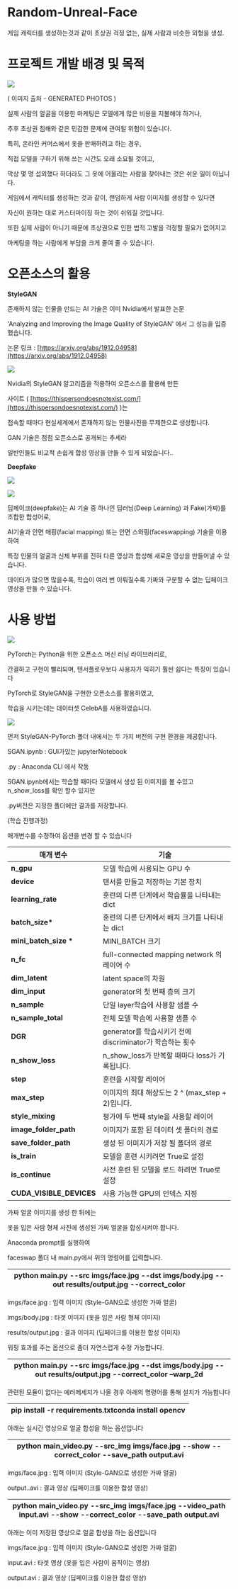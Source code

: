 # **Random-Unreal-Face**

게임 캐릭터를 생성하는것과 같이 초상권 걱정 없는, 실제 사람과 비슷한 외형을 생성.

# **프로젝트 개발 배경 및 목적**

![](RackMultipart20200902-4-1rcymtp_html_f65e1ccedbc129bc.jpg)

( 이미지 출처 - GENERATED PHOTOS )

실제 사람의 얼굴을 이용한 마케팅은 모델에게 많은 비용을 지불해야 하거나,

추후 초상권 침해와 같은 민감한 문제에 관여될 위험이 있습니다.

특히, 온라인 커머스에서 옷을 판매하려고 하는 경우,

직접 모델을 구하기 위해 쓰는 시간도 오래 소요될 것이고,

막상 몇 명 섭외했다 하더라도 그 옷에 어울리는 사람을 찾아내는 것은 쉬운 일이 아닙니다.

게임에서 캐릭터를 생성하는 것과 같이, 랜덤하게 사람 이미지를 생성할 수 있다면

자신이 원하는 대로 커스터마이징 하는 것이 쉬워질 것입니다.

또한 실제 사람이 아니기 때문에 초상권으로 인한 법적 고발을 걱정할 필요가 없어지고

마케팅을 하는 사람에게 부담을 크게 줄여 줄 수 있습니다.

# **오픈소스의 활용**

**StyleGAN**

존재하지 않는 인물을 만드는 AI 기술은 이미 Nvidia에서 발표한 논문

&#39;Analyzing and Improving the Image Quality of StyleGAN&#39; 에서 그 성능을 입증했습니다.

논문 링크 : [https://arxiv.org/abs/1912.04958](https://arxiv.org/abs/1912.04958)

![](RackMultipart20200902-4-1rcymtp_html_e5419df00ebc789f.gif)

Nvidia의 StyleGAN 알고리즘을 적용하여 오픈소스를 활용해 만든

사이트 ( [https://thispersondoesnotexist.com/](https://thispersondoesnotexist.com/) )는

접속할 때마다 현실세계에서 존재하지 않는 인물사진을 무제한으로 생성합니다.

GAN 기술은 점점 오픈소스로 공개되는 추세라

일반인들도 비교적 손쉽게 합성 영상을 만들 수 있게 되었습니다..

**Deepfake**

![](RackMultipart20200902-4-1rcymtp_html_1ba5380185a0efe3.gif)

![](RackMultipart20200902-4-1rcymtp_html_a704591d8659dd26.gif)

딥페이크(deepfake)는 AI 기술 중 하나인 딥러닝(Deep Learning) 과 Fake(가짜)를 조합한 합성어로,

AI기술과 안면 매핑(facial mapping) 또는 안면 스와핑(faceswapping) 기술을 이용하여

특정 인물의 얼굴과 신체 부위를 전혀 다른 영상과 합성해 새로운 영상을 만들어낼 수 있습니다.

데이터가 많으면 많을수록, 학습이 여러 번 이뤄질수록 가짜와 구분할 수 없는 딥페이크 영상을 만들 수 있습니다.

# **사용 방법**

![](RackMultipart20200902-4-1rcymtp_html_67e6010e3278b7f7.png)

PyTorch는 Python을 위한 오픈소스 머신 러닝 라이브러리로,

간결하고 구현이 빨리되며, 텐서플로우보다 사용자가 익히기 훨씬 쉽다는 특징이 있습니다

PyTorch로 StyleGAN을 구현한 오픈소스를 활용하였고,

학습을 시키는데는 데이터셋 CelebA를 사용하였습니다.

![](RackMultipart20200902-4-1rcymtp_html_6156c2bd407a067.png)

먼저 StyleGAN-PyTorch 폴더 내에서는 두 가지 버전의 구현 환경을 제공합니다.

SGAN.ipynb : GUI가있는 jupyterNotebook

.py : Anaconda CLI 에서 작동

SGAN.ipynb에서는 학습할 때마다 모델에서 생성 된 이미지를 볼 수있고 n\_show\_loss를 확인 할수 있지만

.py버전은 지정한 폴더에만 결과를 저장합니다.

(학습 진행과정)

매개변수를 수정하여 옵션을 변경 할 수 있습니다

| 매개 변수 | 기술 |
| --- | --- |
| **n\_gpu** | 모델 학습에 사용되는 GPU 수 |
| **device** | 텐서를 만들고 저장하는 기본 장치 |
| **learning\_rate** | 훈련의 다른 단계에서 학습률을 나타내는 dict |
| **batch\_size\*** | 훈련의 다른 단계에서 배치 크기를 나타내는 dict |
| **mini\_batch\_size \*** | MINI\_BATCH 크기 |
| **n\_fc** | full-connected mapping network 의 레이어 수 |
| **dim\_latent** | latent space의 차원 |
| **dim\_input** | generator의 첫 번째 층의 크기 |
| **n\_sample** | 단일 layer학습에 사용할 샘플 수 |
| **n\_sample\_total** | 전체 모델 학습에 사용할 샘플 수 |
| **DGR** | generator를 학습시키기 전에 discriminator가 학습하는 횟수 |
| **n\_show\_loss** | n\_show\_loss가 반복할 때마다 loss가 기록됩니다. |
| **step** | 훈련을 시작할 레이어 |
| **max\_step** | 이미지의 최대 해상도는 2 ^ (max\_step + 2)입니다. |
| **style\_mixing** | 평가에 두 번째 style을 사용할 레이어 |
| **image\_folder\_path** | 이미지가 포함 된 데이터 셋 폴더의 경로 |
| **save\_folder\_path** | 생성 된 이미지가 저장 될 폴더의 경로 |
| **is\_train** | 모델을 훈련 시키려면 True로 설정 |
| **is\_continue** | 사전 훈련 된 모델을 로드 하려면 True로 설정 |
| **CUDA\_VISIBLE\_DEVICES** | 사용 가능한 GPU의 인덱스 지정 |

가짜 얼굴 이미지를 생성 한 뒤에는

옷을 입은 사람 형체 사진에 생성된 가짜 얼굴을 합성시켜야 합니다.

Anaconda prompt를 실행하여

faceswap 폴더 내 main.py에서 위의 명령어를 입력합니다.

| python main.py --src imgs/face.jpg --dst imgs/body.jpg --out results/output.jpg --correct\_color |
| --- |

imgs/face.jpg : 입력 이미지 (Style-GAN으로 생성한 가짜 얼굴)

imgs/body.jpg : 타겟 이미지 (옷을 입은 사람 형체 이미지)

results/output.jpg : 결과 이미지 (딥페이크를 이용한 합성 이미지)

워핑 효과를 주는 옵션으로 좀더 자연스럽게 수정 가능합니다.

| python main.py --src imgs/face.jpg --dst imgs/body.jpg --out results/output.jpg --correct\_color –warp\_2d |
| --- |

관련된 모듈이 없다는 에러메세지가 나올 경우 아래의 명령어를 통해 설치가 가능합니다

| pip install -r requirements.txtconda install opencv |
| --- |

아래는 실시간 영상으로 얼굴 합성을 하는 옵션입니다

| python main\_video.py --src\_img imgs/face.jpg --show --correct\_color --save\_path output.avi |
| --- |

imgs/face.jpg : 입력 이미지 (Style-GAN으로 생성한 가짜 얼굴)

output..avi : 결과 영상 (딥페이크를 이용한 합성 영상)

| python main\_video.py --src\_img imgs/face.jpg --video\_path input.avi --show --correct\_color --save\_path output.avi |
| --- |

아래는 이미 저장된 영상으로 얼굴 합성을 하는 옵션입니다

imgs/face.jpg : 입력 이미지 (Style-GAN으로 생성한 가짜 얼굴)

input.avi : 타겟 영상 (옷을 입은 사람이 움직이는 영상)

output.avi : 결과 영상 (딥페이크를 이용한 합성 영상)
